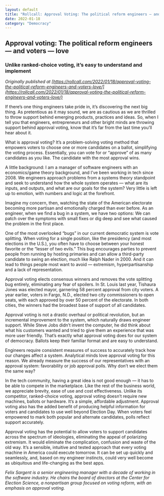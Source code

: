 ```yaml
---
layout: default
title: "Rollcall: Approval Voting: The political reform engineers — and voters — love"
date: 2022-01-18
category: "Democracy"
---
```


## Approval voting: The political reform engineers — and voters — love

### Unlike ranked-choice voting, it’s easy to understand and implement

_Originally published at [https://rollcall.com/2022/01/18/approval-voting-the-political-reform-engineers-and-voters-love/](https://rollcall.com/2022/01/18/approval-voting-the-political-reform-engineers-and-voters-love/)_

If there’s one thing engineers take pride in, it’s discovering the next big thing. As pretentious as it may sound, we are as cautious as we are thrilled to throw support behind emerging products, practices and ideas. So, when I tell you that engineers, entrepreneurs and other bright minds are throwing support behind approval voting, know that it’s far from the last time you’ll hear about it.

What is approval voting? It’s a problem-solving voting method that empowers voters to choose one or more candidates on a ballot, simplifying the voting process. Essentially, you can vote for or “approve” of as many candidates as you like. The candidate with the most approval wins.

A little background: I am a manager of software engineers with an economics/game theory background, and I’ve been working in tech since 2008. We engineers approach problems from a systems theory standpoint and seek to understand how the whole system operates — what are its inputs, and outputs, and what are our goals for the system? Very little is left up to emotion, with numbers and logic at the forefront.

Imagine my concern, then, watching the state of the American electorate becoming more partisan and emotionally charged than ever before. As an engineer, when we find a bug in a system, we have two options: We can patch over the symptoms with small fixes or dig deep and see what caused the problem in the first place.

One of the most overlooked “bugs” in our current democratic system is vote splitting. When voting for a single position, like the presidency (and most elections in the U.S.), you often have to choose between your honest favorite or the “lesser of two evils.” This bug encourages parties to prevent people from running by hosting primaries and can allow a third-party candidate to swing an election, much like Ralph Nader in 2000. And it can lead to things people most want to avoid — extremism, hyperpartisanship and a lack of representation.

Approval voting elects consensus winners and removes the vote splitting bug entirely, eliminating any fear of spoilers. In St. Louis last year, Tishaura Jones was elected mayor, garnering 58 percent approval from city voters. A year earlier, voters in Fargo, N.D., elected two city commissioners to open seats, with each approved by over 50 percent of the electorate. In both cities, the winners had the broadest base of support of all candidates.

Approval voting is not a drastic overhaul or political revolution, but an incremental improvement to the system, which naturally draws engineer support. While Steve Jobs didn’t invent the computer, he did think about what his customers wanted and tried to give them an experience that was more user friendly. That’s exactly what approval voting does for our system of democracy. Ballots keep their familiar format and are easy to understand.

Engineers require consistent measures of success to accurately track how our changes affect a system. Analytical minds love approval voting for this reason. We already measure the success of our representatives with an approval system: favorability or job approval polls. Why don’t we elect them the same way?

In the tech community, having a great idea is not good enough — it has to be able to compete in the marketplace. Like the rest of the business world, we appreciate brevity, ease of use and cost effectiveness. Unlike its competitor, ranked-choice voting, approval voting doesn’t require new machines, ballots or hardware. It’s a simple, affordable adjustment. Approval voting also has the added benefit of producing helpful information for voters and candidates to use well beyond Election Day. When voters feel empowered to mark both popular and alternate candidates, polls reflect support accurately.

Approval voting has the potential to allow voters to support candidates across the spectrum of ideologies, eliminating the appeal of polarizing extremism. It would eliminate the complication, confusion and waste of the old way. It’s a sensible, intuitive and tested approach that every voting machine in America could execute tomorrow. It can be set up quickly and seamlessly, and, based on my engineer instincts, could very well become as ubiquitous and life-changing as the best apps.

_Felix Sargent is a senior engineering manager with a decade of working in the software industry. He chairs the board of directors at the Center for Election Science, a nonpartisan group focused on voting reform, with an emphasis on approval voting._
